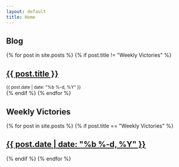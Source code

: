 ```yaml
---
layout: default
title: Home
---
```


## Blog

{% for post in site.posts %}
  {% if post.title != "Weekly Victories" %}
    <div class="post">
      <h2><a href="{{ post.url }}">{{ post.title }}</a></h2>
      <small>{{ post.date | date: "%b %-d, %Y" }}</small>
    </div>
  {% endif %}
{% endfor %}

## Weekly Victories

{% for post in site.posts %}
  {% if post.title == "Weekly Victories" %}
    <div class="post">
      <h2><a href="{{ post.url }}">{{ post.date | date: "%b %-d, %Y" }}</a></h2>
    </div>
  {% endif %}
{% endfor %}